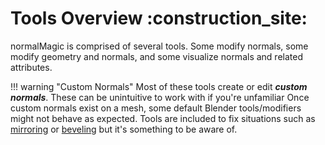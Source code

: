 # Tools Overview :construction_site:

normalMagic is comprised of several tools. Some modify normals, some modify geometry and normals, and some visualize normals and related attributes.

!!! warning "Custom Normals"
    Most of these tools create or edit ***custom normals***. These can be unintuitive to work with if you're unfamiliar
    Once custom normals exist on a mesh, some default Blender tools/modifiers might not behave as expected. 
    Tools are included to fix situations such as [mirroring](normal_tools/repair_mirrored_normals.md) or [beveling](normal_tools/repair_bevel_normals.md) but it's something to be aware of.




